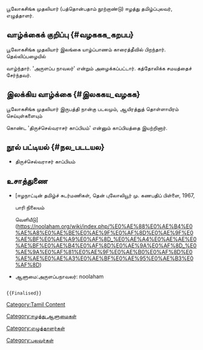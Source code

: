 பூலோகசிங்க முதலியார் (பத்தொன்பதாம் நூற்றாண்டு) ஈழத்து தமிழ்ப்புலவர், எழுத்தாளர்.

## வாழ்க்கைக் குறிப்பு {#வழககக_கறபப}

பூலோகசிங்க முதலியார் இலங்கை யாழ்ப்பாணம் காரைத்தீவில் பிறந்தார். தெல்லிப்பழையில்
வாழ்ந்தார். \'அருளப்ப நாவலர்\' என்றும் அழைக்கப்பட்டார். கத்தோலிக்க சமயத்தைச் சேர்ந்தவர்.

## இலக்கிய வாழ்க்கை {#இலககய_வழகக}

பூலோகசிங்க முதலியார் இருபத்தி நான்கு படலமும், ஆயிரத்துத் தொள்ளாயிரம் செய்யுள்களையும்
கொண்ட 'திருச்செல்வராசர் காப்பியம்' என்னும் காப்பியத்தை இயற்றினார்.

## நூல் பட்டியல் {#நல_படடயல}

-   திருச்செல்வராசர் காப்பியம்

## உசாத்துணை

-   [ஈழநாட்டின் தமிழ்ச் சுடர்மணிகள், தென் புலோலியூர் மு. கணபதிப் பிள்ளை, 1967,
    பாரி நிலையம்
    வெளியீடு](https://noolaham.org/wiki/index.php/%E0%AE%88%E0%AE%B4%E0%AE%A8%E0%AE%BE%E0%AE%9F%E0%AF%8D%E0%AE%9F%E0%AE%BF%E0%AE%A9%E0%AF%8D_%E0%AE%A4%E0%AE%AE%E0%AE%BF%E0%AE%B4%E0%AF%8D%E0%AE%9A%E0%AF%8D_%E0%AE%9A%E0%AF%81%E0%AE%9F%E0%AE%B0%E0%AF%8D%E0%AE%AE%E0%AE%A3%E0%AE%BF%E0%AE%95%E0%AE%B3%E0%AF%8D)
-   ஆளுமை:அருளப்பநாவலர்: noolaham

```{=mediawiki}
{{Finalised}}
```
[Category:Tamil Content](Category:Tamil_Content "wikilink")
[Category:ஈழத்து ஆளுமைகள்](Category:ஈழத்து_ஆளுமைகள் "wikilink")
[Category:எழுத்தாளர்கள்](Category:எழுத்தாளர்கள் "wikilink")
[Category:புலவர்கள்](Category:புலவர்கள் "wikilink")

